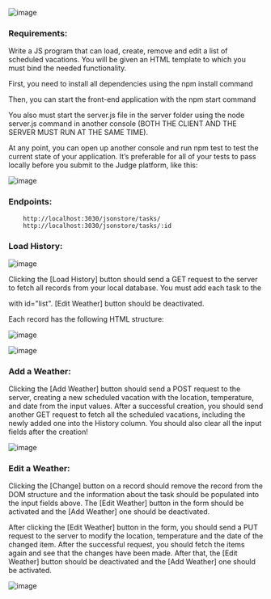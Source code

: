 ![image](https://github.com/nsinorov/SoftUniMainPath/assets/45227327/a1e5dc60-00a1-4651-858f-f4f0450c8b6a)

### Requirements:

Write a JS program that can load, create, remove and edit a list of scheduled vacations. You will be given an HTML template to which you must bind the needed functionality.

First, you need to install all dependencies using the npm install command

Then, you can start the front-end application with the npm start command

You also must start the server.js file in the server folder using the node server.js command in another console (BOTH THE CLIENT AND THE SERVER MUST RUN AT THE SAME TIME).

At any point, you can open up another console and run npm test to test the current state of your application. It’s preferable for all of your tests to pass locally before you submit to the Judge platform, like this:

![image](https://github.com/nsinorov/SoftUniMainPath/assets/45227327/d56f7472-7008-48c5-8e87-b9780f3f3544)

### Endpoints:

    	http://localhost:3030/jsonstore/tasks/
    	http://localhost:3030/jsonstore/tasks/:id

### Load History:

![image](https://github.com/nsinorov/SoftUniMainPath/assets/45227327/ec126cfa-7507-4ccf-8ef9-4ccc69a065fd)

Clicking the [Load History] button should send a GET request to the server to fetch all records from your local database. You must add each task to the <div> with id="list". [Edit Weather] button should be deactivated.

Each record has the following HTML structure:

![image](https://github.com/nsinorov/SoftUniMainPath/assets/45227327/e367f5fd-eab6-4c38-b83c-331a61af74f1)


![image](https://github.com/nsinorov/SoftUniMainPath/assets/45227327/b07611af-6ab2-49fd-9574-4ceb7ac726e8)

### Add а Weather:

Clicking the [Add Weather] button should send a POST request to the server, creating a new scheduled vacation with the location, temperature, and date from the input values. After a successful creation, you should send another GET request to fetch all the scheduled vacations, including the newly added one into the History column. You should also clear all the input fields after the creation!

![image](https://github.com/nsinorov/SoftUniMainPath/assets/45227327/7b6029c2-d251-48d6-8a83-75f1965348e2)

### Edit a Weather:

Clicking the [Change] button on a record should remove the record from the DOM structure and the information about the task should be populated into the input fields above. The [Edit Weather] button in the form should be activated and the [Add Weather] one should be deactivated.

After clicking the [Edit Weather] button in the form, you should send a PUT request to the server to modify the location, temperature and the date of the changed item. After the successful request, you should fetch the items again and see that the changes have been made. After that, the [Edit Weather] button should be deactivated and the [Add Weather] one should be activated.

![image](https://github.com/nsinorov/SoftUniMainPath/assets/45227327/24467056-06fb-4f93-8e32-69419cbc5cba)
